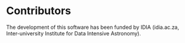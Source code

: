 # Contributors

The development of this software has been funded by IDIA (idia.ac.za, Inter-university Institute for Data Intensive Astronomy).
